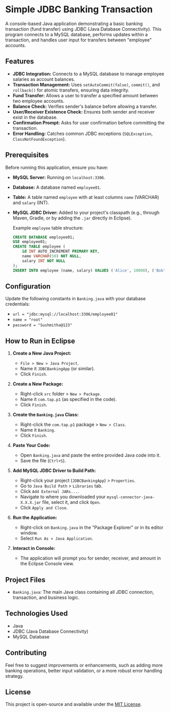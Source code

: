 # Simple JDBC Banking Transaction

A console-based Java application demonstrating a basic banking transaction (fund transfer) using JDBC (Java Database Connectivity). This program connects to a MySQL database, performs updates within a transaction, and handles user input for transfers between "employee" accounts.

## Features

*   **JDBC Integration:** Connects to a MySQL database to manage employee salaries as account balances.
*   **Transaction Management:** Uses `setAutoCommit(false)`, `commit()`, and `rollback()` for atomic transfers, ensuring data integrity.
*   **Fund Transfer:** Allows a user to transfer a specified amount between two employee accounts.
*   **Balance Check:** Verifies sender's balance before allowing a transfer.
*   **User/Receiver Existence Check:** Ensures both sender and receiver exist in the database.
*   **Confirmation Prompt:** Asks for user confirmation before committing the transaction.
*   **Error Handling:** Catches common JDBC exceptions (`SQLException`, `ClassNotFoundException`).

## Prerequisites

Before running this application, ensure you have:

*   **MySQL Server:** Running on `localhost:3306`.
*   **Database:** A database named `employee01`.
*   **Table:** A table named `employee` with at least columns `name` (VARCHAR) and `salary` (INT).
*   **MySQL JDBC Driver:** Added to your project's classpath (e.g., through Maven, Gradle, or by adding the `.jar` directly in Eclipse).

    Example `employee` table structure:
    ```sql
    CREATE DATABASE employee01;
    USE employee01;
    CREATE TABLE employee (
        id INT AUTO_INCREMENT PRIMARY KEY,
        name VARCHAR(50) NOT NULL,
        salary INT NOT NULL
    );
    INSERT INTO employee (name, salary) VALUES ('Alice', 10000), ('Bob', 5000);
    ```

## Configuration

Update the following constants in `Banking.java` with your database credentials:

*   `url = "jdbc:mysql://localhost:3306/employee01"`
*   `name = "root"`
*   `password = "Sushmitha@123"`

## How to Run in Eclipse

1.  **Create a New Java Project:**
    *   `File > New > Java Project`.
    *   Name it `JDBCBankingApp` (or similar).
    *   Click `Finish`.

2.  **Create a New Package:**
    *   Right-click `src` folder > `New > Package`.
    *   Name it `com.tap.p1` (as specified in the code).
    *   Click `Finish`.

3.  **Create the `Banking.java` Class:**
    *   Right-click the `com.tap.p1` package > `New > Class`.
    *   Name it `Banking`.
    *   Click `Finish`.

4.  **Paste Your Code:**
    *   Open `Banking.java` and paste the entire provided Java code into it.
    *   Save the file (`Ctrl+S`).

5.  **Add MySQL JDBC Driver to Build Path:**
    *   Right-click your project (`JDBCBankingApp`) > `Properties`.
    *   Go to `Java Build Path` > `Libraries` tab.
    *   Click `Add External JARs...`.
    *   Navigate to where you downloaded your `mysql-connector-java-X.X.X.jar` file, select it, and click `Open`.
    *   Click `Apply and Close`.

6.  **Run the Application:**
    *   Right-click on `Banking.java` in the "Package Explorer" or in its editor window.
    *   Select `Run As > Java Application`.

7.  **Interact in Console:**
    *   The application will prompt you for sender, receiver, and amount in the Eclipse Console view.

## Project Files

*   `Banking.java`: The main Java class containing all JDBC connection, transaction, and business logic.

## Technologies Used

*   Java
*   JDBC (Java Database Connectivity)
*   MySQL Database

## Contributing

Feel free to suggest improvements or enhancements, such as adding more banking operations, better input validation, or a more robust error handling strategy.

## License

This project is open-source and available under the [MIT License](LICENSE).
